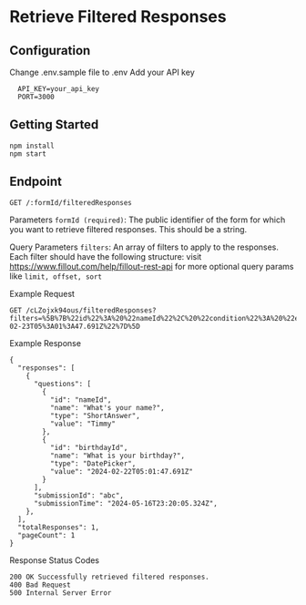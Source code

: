 # Retrieve Filtered Responses
## Configuration
Change .env.sample file to .env
Add your API key

```
  API_KEY=your_api_key
  PORT=3000
```

## Getting Started

```
npm install
npm start
```
## Endpoint

```plaintext
GET /:formId/filteredResponses
```
Parameters
```formId (required)```: The public identifier of the form for which you want to retrieve filtered responses. This should be a string.

Query Parameters
```filters```: An array of filters to apply to the responses. Each filter should have the following structure:
visit https://www.fillout.com/help/fillout-rest-api for more optional query params like ```limit, offset, sort``` 

Example Request
```
GET /cLZojxk94ous/filteredResponses?filters=%5B%7B%22id%22%3A%20%22nameId%22%2C%20%22condition%22%3A%20%22equals%22%2C%20%22value%22%3A%20%22Timmy%22%7D%2C%7B%22id%22%3A%20%22birthdayId%22%2C%20%22condition%22%3A%20%22greater_than%22%2C%20%22value%22%3A%20%222024-02-23T05%3A01%3A47.691Z%22%7D%5D
```
Example Response
```
{
  "responses": [
    {
      "questions": [
        {
          "id": "nameId",
          "name": "What's your name?",
          "type": "ShortAnswer",
          "value": "Timmy"
        },
        {
          "id": "birthdayId",
          "name": "What is your birthday?",
          "type": "DatePicker",
          "value": "2024-02-22T05:01:47.691Z"
        }
      ],
      "submissionId": "abc",
      "submissionTime": "2024-05-16T23:20:05.324Z",
    },
  ],
  "totalResponses": 1,
  "pageCount": 1
}
```
Response Status Codes
```
200 OK Successfully retrieved filtered responses.
400 Bad Request
500 Internal Server Error
```
